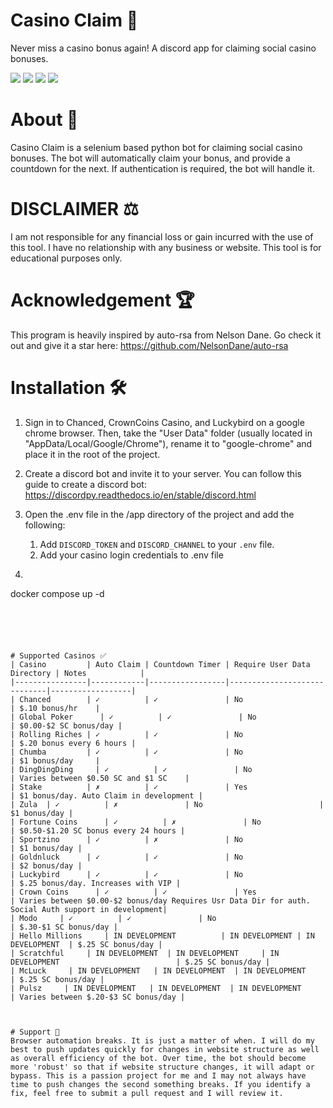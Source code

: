 # Casino Claim 🎰
Never miss a casino bonus again! A discord app for claiming social casino bonuses.

<p>
<img src="https://img.shields.io/badge/python-3670A0?style=for-the-badge&logo=python&logoColor=ffdd54"/>
<img src="https://img.shields.io/badge/-selenium-%43B02A?style=for-the-badge&logo=selenium&logoColor=white"/>
<img src="https://img.shields.io/badge/-discord.py-%232c2f33?style=for-the-badge&logo=discord&logoColor=white"/>
<img src="https://img.shields.io/badge/-docker-%232c2f33?style=for-the-badge&logo=docker&logoColor=white"/>
</p>

# About 🧾
Casino Claim is a selenium based python bot for claiming social casino bonuses. The bot will automatically claim your bonus, and provide a countdown for the next. If authentication is required, the bot will handle it. 

# DISCLAIMER ⚖️
I am not responsible for any financial loss or gain incurred with the use of this tool. I have no relationship with any business or website. This tool is for educational purposes only. 

# Acknowledgement 🏆
This program is heavily inspired by auto-rsa from Nelson Dane. Go check it out and give it a star here: https://github.com/NelsonDane/auto-rsa

# Installation 🛠️
1. Sign in to Chanced, CrownCoins Casino, and Luckybird on a google chrome browser. Then, take the "User Data" folder (usually located in "AppData/Local/Google/Chrome"), rename it to "google-chrome" and place it in the root of the project.

2. Create a discord bot and invite it to your server. You can follow this guide to create a discord bot: https://discordpy.readthedocs.io/en/stable/discord.html

3. Open the .env file in the /app directory of the project and add the following:
    1. Add `DISCORD_TOKEN` and `DISCORD_CHANNEL` to your `.env` file.
    2. Add your casino login credentials to .env file
4. ```bash
docker compose up -d
```





# Supported Casinos ✅
| Casino         | Auto Claim | Countdown Timer | Require User Data Directory | Notes            |
|----------------|------------|-----------------|-----------------------------|------------------|
| Chanced        | ✓          | ✓               | No                          | $.10 bonus/hr    |
| Global Poker      | ✓          | ✓               | No                          | $0.00-$2 SC bonus/day |
| Rolling Riches | ✓          | ✓               | No                          | $.20 bonus every 6 hours |
| Chumba         | ✓          | ✓               | No                          | $1 bonus/day     |
| DingDingDing     | ✓          | ✓               | No                          | Varies between $0.50 SC and $1 SC    |
| Stake          | ✗          | ✓               | Yes                         | $1 bonus/day. Auto Claim in development |
| Zula  | ✓          | ✗               | No                          | $1 bonus/day |
| Fortune Coins      | ✓          | ✗               | No                          | $0.50-$1.20 SC bonus every 24 hours |
| Sportzino      | ✓          | ✗               | No                          | $1 bonus/day |
| Goldnluck      | ✓          | ✓               | No                          | $2 bonus/day |
| Luckybird      | ✓          | ✓               | No                          | $.25 bonus/day. Increases with VIP |
| Crown Coins      | ✓          | ✓               | Yes                          | Varies between $0.00-$2 bonus/day Requires Usr Data Dir for auth. Social Auth support in development|
| Modo     | ✓          | ✓               | No                          | $.30-$1 SC bonus/day |
| Hello Millions     | IN DEVELOPMENT          | IN DEVELOPMENT | IN DEVELOPMENT  | $.25 SC bonus/day |
| Scratchful     | IN DEVELOPMENT  | IN DEVELOPMENT     | IN DEVELOPMENT                          | $.25 SC bonus/day |
| McLuck     | IN DEVELOPMENT   | IN DEVELOPMENT  | IN DEVELOPMENT                          | $.25 SC bonus/day |
| Pulsz     | IN DEVELOPMENT   | IN DEVELOPMENT  | IN DEVELOPMENT                          | Varies between $.20-$3 SC bonus/day |



# Support 🔮 
Browser automation breaks. It is just a matter of when. I will do my best to push updates quickly for changes in website structure as well as overall efficiency of the bot. Over time, the bot should become more 'robust' so that if website structure changes, it will adapt or bypass. This is a passion project for me and I may not always have time to push changes the second something breaks. If you identify a fix, feel free to submit a pull request and I will review it.


